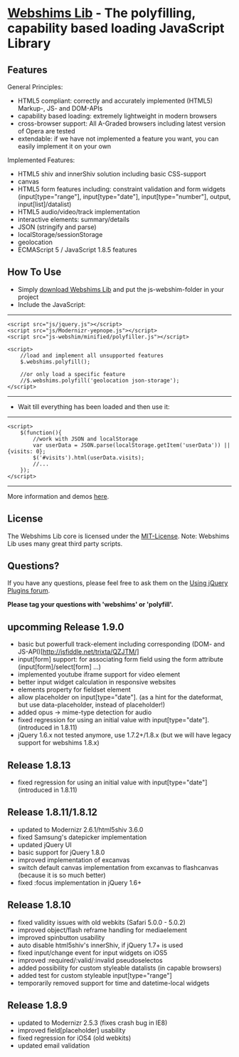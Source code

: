 [Webshims Lib](http://aFarkas.github.com/webshim/demos/index.html) - The polyfilling, capability based loading JavaScript Library
================================

Features
------------------

General Principles:

* HTML5 compliant: correctly and accurately implemented (HTML5) Markup-, JS- and DOM-APIs  
* capability based loading: extremely lightweight in modern browsers
* cross-browser support: All A-Graded browsers including latest version of Opera are tested
* extendable: if we have not implemented a feature you want, you can easily implement it on your own

Implemented Features:

* HTML5 shiv and innerShiv solution including basic CSS-support
* canvas
* HTML5 form features including: constraint validation and form widgets (input[type="range"], input[type="date"], input[type="number"], output, input[list]/datalist)
* HTML5 audio/video/track implementation
* interactive elements: summary/details
* JSON (stringify and parse)
* localStorage/sessionStorage
* geolocation
* ECMAScript 5 / JavaScript 1.8.5 features 


How To Use
------------------

* Simply [download Webshims Lib](https://github.com/aFarkas/webshim/downloads) and put the js-webshim-folder in your project
* Include the JavaScript:

---------------
	<script src="js/jquery.js"></script>
	<script src="js/Modernizr-yepnope.js"></script> 
	<script src="js-webshim/minified/polyfiller.js"></script> 

	<script> 
		//load and implement all unsupported features 
		$.webshims.polyfill();
		
		//or only load a specific feature
		//$.webshims.polyfill('geolocation json-storage');
	</script>
---------------

* Wait till everything has been loaded and then use it:

--------------
	<script> 
		$(function(){
			//work with JSON and localStorage 
			var userData = JSON.parse(localStorage.getItem('userData')) || {visits: 0};
			$('#visits').html(userData.visits);
			//...
		});
	</script>
--------------

More information and demos [here](http://aFarkas.github.com/webshim/demos/index.html).


License
---------------------------------------

The Webshims Lib core is licensed under the [MIT-License](http://aFarkas.github.com/webshim/MIT-LICENSE.txt). Note: Webshims Lib uses many great third party scripts.



Questions?
----------

If you have any questions, please feel free to ask them on the [Using jQuery Plugins
forum](http://forum.jquery.com/using-jquery-plugins).

**Please tag your questions with 'webshims' or 'polyfill'.**

upcomming Release 1.9.0
----------

- basic but powerfull track-element including corresponding (DOM- and JS-API)[http://jsfiddle.net/trixta/QZJTM/]
- input[form] support: for associating form field using the form attribute (input[form]/select[form] ...)
- implemented youtube iframe support for video element
- better input widget calculation in responsive websites
- elements property for fieldset element
- allow placeholder on input[type="date"]. (as a hint for the dateformat, but use data-placeholder, instead of placeholder!)
- added opus -> mime-type detection for audio
- fixed regression for using an initial value with input[type="date"]. (introduced in 1.8.11)
- jQuery 1.6.x not tested anymore, use 1.7.2+/1.8.x (but we will have legacy support for webshims 1.8.x)


Release 1.8.13
----------

- fixed regression for using an initial value with input[type="date"] (introduced in 1.8.11)


Release 1.8.11/1.8.12
----------

- updated to Modernizr 2.6.1/html5shiv 3.6.0
- fixed Samsung's datepicker implementation 
- updated jQuery UI
- basic support for jQuery 1.8.0
- improved implementation of excanvas
- switch default canvas implementation from excanvas to flashcanvas (because it is so much better)
- fixed :focus implementation in jQuery 1.6+

Release 1.8.10
----------

- fixed validity issues with old webkits (Safari 5.0.0 - 5.0.2)
- improved object/flash reframe handling for mediaelement
- improved spinbutton usability
- auto disable html5shiv's innerShiv, if jQuery 1.7+ is used
- fixed input/change event for input widgets on iOS5
- improved :required/:valid/:invalid pseudoselectos
- added possibility for custom styleable datalists (in capable browsers)
- added test for custom styleable input[type="range"]
- temporarily removed support for time and datetime-local widgets

Release 1.8.9
----------

- updated to Modernizr 2.5.3 (fixes crash bug in IE8)
- improved field[placeholder] usability
- fixed regression for iOS4 (old webkits)
- updated email validation

